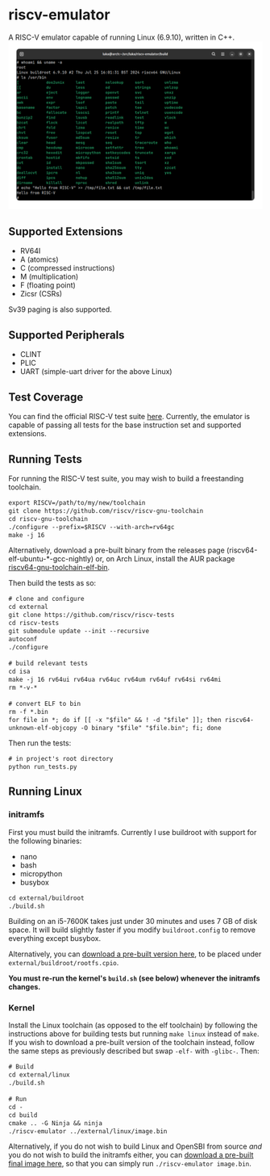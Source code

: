 # riscv-emulator
A RISC-V emulator capable of running Linux (6.9.10), written in C++.
![The emulator running Linux with a buildroot userspace](screenshots/linux_6.9.10_mmu.png)

## Supported Extensions
* RV64I
* A (atomics)
* C (compressed instructions)
* M (multiplication)
* F (floating point)
* Zicsr (CSRs)

Sv39 paging is also supported.

## Supported Peripherals
* CLINT
* PLIC
* UART (simple-uart driver for the above Linux)

## Test Coverage
You can find the official RISC-V test suite [here](https://github.com/riscv-software-src/riscv-tests).
Currently, the emulator is capable of passing all tests for the base instruction set and supported extensions.

## Running Tests
For running the RISC-V test suite, you may wish to build a freestanding toolchain.
```
export RISCV=/path/to/my/new/toolchain
git clone https://github.com/riscv/riscv-gnu-toolchain
cd riscv-gnu-toolchain
./configure --prefix=$RISCV --with-arch=rv64gc
make -j 16
```
Alternatively, download a pre-built binary from the releases page (riscv64-elf-ubuntu-*-gcc-nightly) or, on Arch Linux, install the AUR package [riscv64-gnu-toolchain-elf-bin](https://aur.archlinux.org/packages/riscv64-gnu-toolchain-elf-bin).

Then build the tests as so:
```
# clone and configure
cd external
git clone https://github.com/riscv/riscv-tests
cd riscv-tests
git submodule update --init --recursive
autoconf
./configure

# build relevant tests
cd isa
make -j 16 rv64ui rv64ua rv64uc rv64um rv64uf rv64si rv64mi
rm *-v-*

# convert ELF to bin
rm -f *.bin
for file in *; do if [[ -x "$file" && ! -d "$file" ]]; then riscv64-unknown-elf-objcopy -O binary "$file" "$file.bin"; fi; done
```

Then run the tests:
```
# in project's root directory
python run_tests.py
```

## Running Linux

### initramfs
First you must build the initramfs. Currently I use buildroot with support for the following binaries:
- nano
- bash
- micropython
- busybox

```
cd external/buildroot
./build.sh
```

Building on an i5-7600K takes just under 30 minutes and uses 7 GB of disk space. It will build slightly faster if you modify `buildroot.config` to remove everything except busybox.

Alternatively, you can [download a pre-built version here](https://github.com/lukawarren/riscv-emulator/releases), to be placed under `external/buildroot/rootfs.cpio`.

**You must re-run the kernel's `build.sh` (see below) whenever the initramfs changes.**

### Kernel
Install the Linux toolchain (as opposed to the elf toolchain) by following the instructions above for building tests but running `make linux` instead of `make`. If you wish to download a pre-built version of the toolchain instead, follow the same steps as previously described but swap `-elf-` with `-glibc-`. Then:
```
# Build
cd external/linux
./build.sh

# Run
cd -
cd build
cmake .. -G Ninja && ninja
./riscv-emulator ../external/linux/image.bin
```

Alternatively, if you do not wish to build Linux and OpenSBI from source *and* you do not wish to build the initramfs either, you can [download a pre-built final image here](https://github.com/lukawarren/riscv-emulator/releases), so that you can simply run `./riscv-emulator image.bin`.